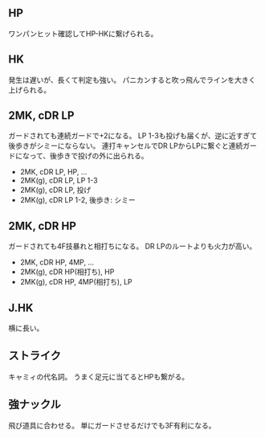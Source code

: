 ## HP

ワンパンヒット確認してHP-HKに繋げられる。

## HK

発生は遅いが、長くて判定も強い。
パニカンすると吹っ飛んでラインを大きく上げられる。

## 2MK, cDR LP

ガードされても連続ガードで+2になる。
LP 1-3も投げも届くが、逆に近すぎて後歩きがシミーにならない。
連打キャンセルでDR LPからLPに繋ぐと連続ガードになって、後歩きで投げの外に出られる。

- 2MK, cDR LP, HP, ...
- 2MK(g), cDR LP, LP 1-3
- 2MK(g), cDR LP, 投げ
- 2MK(g), cDR LP 1-2, 後歩き: シミー

## 2MK, cDR HP

ガードされても4F技暴れと相打ちになる。
DR LPのルートよりも火力が高い。

- 2MK, cDR HP, 4MP, ...
- 2MK(g), cDR HP(相打ち), HP
- 2MK(g), cDR HP, 4MP(相打ち), LP

## J.HK

横に長い。

## ストライク

キャミィの代名詞。
うまく足元に当てるとHPも繋がる。

## 強ナックル

飛び道具に合わせる。
単にガードさせるだけでも3F有利になる。
